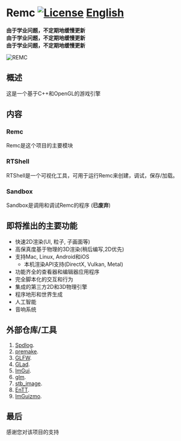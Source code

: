 # Remc [![License](https://img.shields.io/github/license/martin-zyb/Remc.svg)](https://github.com/martin-zyb/Remc/blob/master/LICENSE) [English](https://github.com/martin-zyb/Remc/blob/main/README.md)

**由于学业问题，不定期地缓慢更新**  
**由于学业问题，不定期地缓慢更新**  
**由于学业问题，不定期地缓慢更新**  

![REMC](/Resources/Branding/REMC_Logo.png?raw=true "REMC")

## 概述
这是一个基于C++和OpenGL的游戏引擎
## 内容
### Remc
Remc是这个项目的主要模块
### RTShell
RTShell是一个可视化工具，可用于运行Remc来创建，调试，保存/加载。
### Sandbox
Sandbox是调用和调试Remc的程序 (**已废弃**)
## 即将推出的主要功能
- 快速2D渲染(UI, 粒子, 子画面等)
- 高保真度基于物理的3D渲染(稍后编写,2D优先)
- 支持Mac, Linux, Android和iOS
    - 本机渲染API支持(DirectX, Vulkan, Metal)
- 功能齐全的查看器和编辑器应用程序
- 完全脚本化的交互和行为
- 集成的第三方2D和3D物理引擎
- 程序地形和世界生成
- 人工智能
- 音响系统
## 外部仓库/工具
1. [Spdlog](https://github.com/gabime/spdlog).  
2. [premake](https://github.com/premake).  
3. [GLFW](https://github.com/TheCherno/glfw).  
4. [GLad](https://github.com/dav1dde/glad-web).  
5. [ImGui](https://github.com/TheCherno/imgui).  
6. [glm](https://github.com/g-truc/glm).  
7. [stb_image](https://github.com/nothings/stb/blob/master/stb_image.h).  
8. [EnTT](https://github.com/skypjack/entt).
9. [ImGuizmo](https://github.com/TheCherno/ImGuizmo).
## 最后
感谢您对该项目的支持
